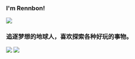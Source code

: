 ###  I'm Rennbon! 
![](https://komarev.com/ghpvc/?username=your-github-username)
### 追逐梦想的地球人，喜欢探索各种好玩的事物。

![](https://github-readme-stats.vercel.app/api?username=Rennbon&bg_color=30,e96443,904e95&title_color=fff&text_color=fff)
![](https://github-readme-stats-eight-theta.vercel.app/api/top-langs/?username=Rennbon&layout=compact&langs_count=4&hide_border=true)


